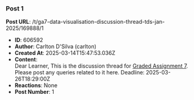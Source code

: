### Post 1
**Post URL**: /t/ga7-data-visualisation-discussion-thread-tds-jan-2025/169888/1
- **ID**: 606592
- **Author**: Carlton D'Silva (carlton)
- **Created At**: 2025-03-14T15:47:53.036Z
- **Content**:  
  Dear Learner,
This is the discussion thread for <a href="https://forms.gle/8AMCa4oQ8JnpzemY7">Graded Assignment 7</a>. Please post any queries related to it here.
Deadline: <span class="discourse-local-date" data-date="2025-03-26" data-email-preview="2025-03-26T18:29:00Z UTC" data-time="23:59:00" data-timezone="Asia/Calcutta">2025-03-26T18:29:00Z</span>
- **Reactions**: None
- **Post Number**: 1

